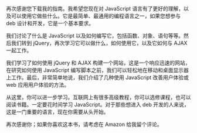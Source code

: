 再次感谢您下载我的指南。我希望您现在对 JavaScript 语言有了更好的理解，以及可以使用它做些什么。它是最简单、最通用的编程语言之一，如果您想参与 deb 设计和开发，它是一个基本要求。

我们讨论了什么是 JavaScript 以及如何编写它，包括函数、对象、语句等等。然后我们转到 jQuery，再次学习它可以做什么，如何使用它，以及它如何与 AJAX 一起工作。

我们学习了如何使用 jQuery 和 AJAX 构建一个网站，这是一个响应迅速的网站，在研究如何使用 JavaScript 编写脚本之前，我们可以轻松地在移动和桌面显示器上工作。最后，非常简单地说，我们介绍了几种使用 JavaScript 改善用户体验或 web 应用用户体验的方法。

从这里，你可以进一步学习。互联网上有很多高级教程，你可以选修课程，也可以阅读书籍。一定要花时间学习 JavaScript。对于那些想进入 deb 开发的人来说，这是一门重要的语言，现在你需要从头开始。

再次感谢你；如果你喜欢这本书，请考虑在 Amazon 给我留个评论。